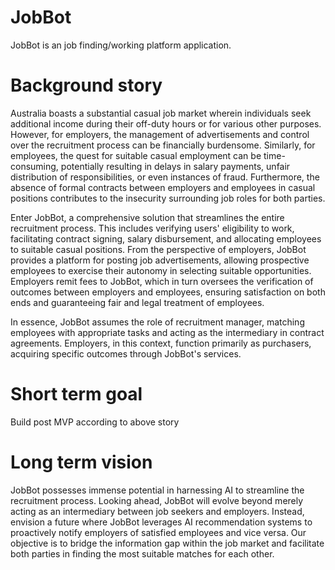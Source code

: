 # JobBot
JobBot is an job finding/working platform application.

# Background story

Australia boasts a substantial casual job market wherein individuals seek additional income during their off-duty hours or for various other purposes. However, for employers, the management of advertisements and control over the recruitment process can be financially burdensome. Similarly, for employees, the quest for suitable casual employment can be time-consuming, potentially resulting in delays in salary payments, unfair distribution of responsibilities, or even instances of fraud. Furthermore, the absence of formal contracts between employers and employees in casual positions contributes to the insecurity surrounding job roles for both parties.

Enter JobBot, a comprehensive solution that streamlines the entire recruitment process. This includes verifying users' eligibility to work, facilitating contract signing, salary disbursement, and allocating employees to suitable casual positions. From the perspective of employers, JobBot provides a platform for posting job advertisements, allowing prospective employees to exercise their autonomy in selecting suitable opportunities. Employers remit fees to JobBot, which in turn oversees the verification of outcomes between employers and employees, ensuring satisfaction on both ends and guaranteeing fair and legal treatment of employees.

In essence, JobBot assumes the role of recruitment manager, matching employees with appropriate tasks and acting as the intermediary in contract agreements. Employers, in this context, function primarily as purchasers, acquiring specific outcomes through JobBot's services.

# Short term goal

Build post MVP according to above story

# Long term vision

JobBot possesses immense potential in harnessing AI to streamline the recruitment process. Looking ahead, JobBot will evolve beyond merely acting as an intermediary between job seekers and employers. Instead, envision a future where JobBot leverages AI recommendation systems to proactively notify employers of satisfied employees and vice versa. Our objective is to bridge the information gap within the job market and facilitate both parties in finding the most suitable matches for each other.

